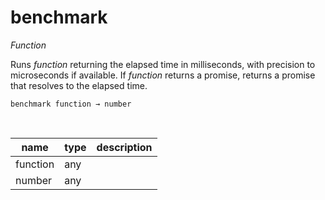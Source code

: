 # benchmark

_Function_

Runs _function_ returning the elapsed time in milliseconds, with precision to microseconds if available. If _function_ returns a promise, returns a promise that resolves to the elapsed time.

<pre><code>benchmark function &rarr; number</code></pre>
<br>

| name | type | description |
|------|------|-------------|
|function|any||
|number|any||


